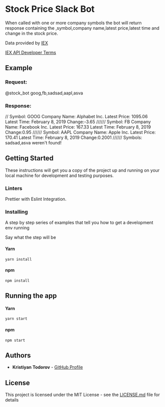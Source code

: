 # Stock Price Slack Bot
When called with one or more company symbols the bot will return response containing the ,symbol,company name,latest price,latest time and change in the stock price.

Data provided by [IEX](https://iextrading.com/developer/)

[IEX API Developer Terms](https://iextrading.com/api-terms/)

## Example

### Request:
@stock_bot  goog,fb,sadsad,aapl,asva

### Response:  
// Symbol: GOOG  Company Name: Alphabet Inc.  Latest Price: 1095.06  Latest Time: February 8, 2019  Change:-3.65 ////// Symbol: FB  Company Name: Facebook Inc.  Latest Price: 167.33  Latest Time: February 8, 2019  Change:0.95 ////// Symbol: AAPL  Company Name: Apple Inc.  Latest Price: 170.41  Latest Time: February 8, 2019  Change:0.2001 ////// Symbols: sadsad,asva weren't found!
## Getting Started

These instructions will get you a copy of the project up and running on your local machine for development and testing purposes.


### Linters

Prettier with Eslint Integration.


### Installing

A step by step series of examples that tell you how to get a development env running

Say what the step will be

#### Yarn

```
yarn install
```

#### npm

```
npm install
```

## Running the app



#### Yarn

```
yarn start
```

#### npm

```
npm start
```


## Authors

- **Kristiyan Todorov** - [GitHub Profile](https://github.com/krisScript)

## License

This project is licensed under the MIT License - see the [LICENSE.md](LICENSE.md) file for details
